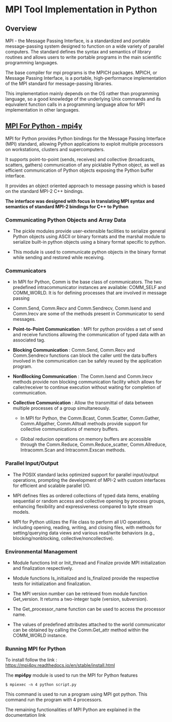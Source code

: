 # MPI Tool Implementation in Python

## Overview 

MPI - the Message Passing Interface, is a standardized and portable message-passing system designed to function on a wide variety of parallel computers. The standard defines the syntax and semantics of library routines and allows users to write portable programs in the main scientific programming languages.

The base compiler for mpi programs is the MPICH packages. MPICH, or Message Passing Interface, is a portable, high-performance implementation of the MPI standard for message-passing libraries.

This implementation mainly depends on the OS rather than programming language, so a good knowledge of the underlying Unix commands and its equivalent function calls in a programming language allow for MPI implementation in other languages.


## [MPI For Python - mpi4y](https://mpi4py.readthedocs.io/en/stable/)

MPI for Python provides Python bindings for the Message Passing Interface (MPI) standard, allowing Python applications to exploit multiple processors on workstations, clusters and supercomputers.

It supports point-to-point (sends, receives) and collective (broadcasts, scatters, gathers) communication of any picklable Python object, as well as efficient communication of Python objects exposing the Python buffer interface.

It provides an object oriented approach to message passing which is based on the standard MPI-2 C++ bindings. 

**The interface was designed with focus in translating MPI syntax and semantics of standard MPI-2 bindings for C++ to Python**

### Communicating Python Objects and Array Data

- The pickle modules provide user-extensible facilities to serialize general Python objects using ASCII or binary formats and the marshal module to serialize built-in python objects using a binary format specific to python.

- This module is used to communicate python objects in the binary format while sending and restored while receiving.

### Communicators

- In MPI for Python, Comm is the base class of communicators. The two predefined intracommunicator instances are available: COMM_SELF and COMM_WORLD. It is for defining processes that are involved in message passing

-  Comm.Send, Comm.Recv and Comm.Sendrecv, Comm.Isend and Comm.Irecv are some of the methods present in Communicator to send messages.

- **Point-to-Point Communication** : MPI for python provides a set of send and receive functions allowing the communication of typed data with an associated tag.

- **Blocking Communication** :  Comm.Send, Comm.Recv and Comm.Sendrecv functions can block the caller until the data buffers involved in the communication can be safely reused by the application program.

- **NonBlocking Communication** : The  Comm.Isend and Comm.Irecv methods provide non blocking communication facility which allows for caller/receiver to continue execution without waiting for completion of communication.

- **Collective Communication** : Allow the transmittal of data between multiple processes of a group simultaneously. 

    - In MPI for Python, the Comm.Bcast, Comm.Scatter, Comm.Gather, Comm.Allgather, Comm.Alltoall methods provide support for collective communications of memory buffers. 

    - Global reducion operations on memory buffers are accessible through the Comm.Reduce, Comm.Reduce_scatter, Comm.Allreduce, Intracomm.Scan and Intracomm.Exscan methods.

### Parallel Input/Output

- The POSIX standard lacks optimized support for parallel input/output operations, prompting the development of MPI-2 with custom interfaces for efficient and scalable parallel I/O.

- MPI defines files as ordered collections of typed data items, enabling sequential or random access and collective opening by process groups, enhancing flexibility and expressiveness compared to byte stream models.

- MPI for Python utilizes the File class to perform all I/O operations, including opening, reading, writing, and closing files, with methods for setting/querying data views and various read/write behaviors (e.g., blocking/nonblocking, collective/noncollective).

### Environmental Management

- Module functions Init or Init_thread and Finalize provide MPI initialization and finalization respectively.

- Module functions Is_initialized and Is_finalized provide the respective tests for initialization and finalization.

- The MPI version number can be retrieved from module function Get_version. It returns a two-integer tuple (version, subversion).

- The Get_processor_name function can be used to access the processor name.

- The values of predefined attributes attached to the world communicator can be obtained by calling the Comm.Get_attr method within the COMM_WORLD instance.



### Running MPI for Python 

To install follow the link : https://mpi4py.readthedocs.io/en/stable/install.html

The **mpi4py** module is used to run the MPI for Python features

```
$ mpiexec -n 4 python script.py
```

This command is used to run a program using MPI got python. This command run the program with 4 processors.

The remaining functionalities of MPI Python are explained in the documentation link 